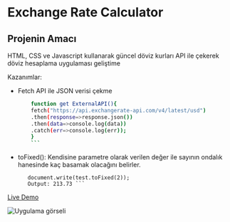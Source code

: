 # Exchange Rate Calculator
## Projenin Amacı

HTML, CSS ve Javascript kullanarak güncel döviz kurları API ile çekerek döviz hesaplama uygulaması geliştime

Kazanımlar:
- Fetch API ile JSON verisi çekme
    ```sh 
        function get ExternalAPI(){
        fetch("https://api.exchangerate-api.com/v4/latest/usd")
        .then(response=>response.json())
        .then(data=>console.log(data))
        .catch(err=>console.log(err));
        } 
        ```
- toFixed(): Kendisine parametre olarak verilen değer ile sayının ondalık hanesinde kaç basamak olacağını belirler.
    ```let test=213.73145;
       document.write(test.toFixed(2));
       Output: 213.73 ```

[Live Demo](https://mustafadurmaz.github.io/projects/javascript/exchange_rate_calculator/)

![Uygulama görseli](https://mustafadurmaz.github.io/projects/javascript/exchange_rate_calculator/screen.jpg)
